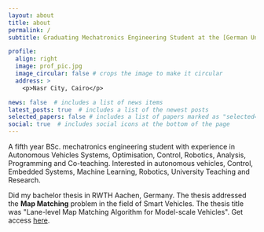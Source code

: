```yaml
---
layout: about
title: about
permalink: /  
subtitle: Graduating Mechatronics Engineering Student at the [German University in Cairo](https://guc.edu.eg). Address. Contacts. Moto. Etc.

profile:
  align: right
  image: prof_pic.jpg
  image_circular: false # crops the image to make it circular
  address: >
    <p>Nasr City, Cairo</p>

news: false  # includes a list of news items
latest_posts: true  # includes a list of the newest posts
selected_papers: false # includes a list of papers marked as "selected={true}"
social: true  # includes social icons at the bottom of the page
---
```


A fifth year BSc. mechatronics engineering student with experience in Autonomous Vehicles Systems, Optimisation, Control, Robotics, Analysis, Programming and Co-teaching. Interested in autonomous vehicles, Control, Embedded Systems, Machine Learning, Robotics, University Teaching and Research.

Did my bachelor thesis in RWTH Aachen, Germany. The thesis addressed the **Map Matching** problem in the field of Smart Vehicles. The thesis title was "Lane-level Map Matching Algorithm for Model-scale Vehicles". Get access [here](https://drive.google.com/file/d/15J4s3Po5Et_att0-b0f4rIKUhnWFzh9D/view?usp=share_link).